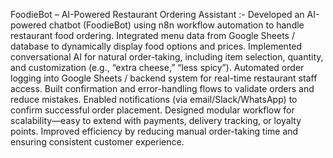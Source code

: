 FoodieBot – AI-Powered Restaurant Ordering Assistant :-
  Developed an AI-powered chatbot (FoodieBot) using n8n workflow automation to handle restaurant food ordering.
  Integrated menu data from Google Sheets / database to dynamically display food options and prices.
  Implemented conversational AI for natural order-taking, including item selection, quantity, and customization (e.g., “extra cheese,” “less spicy”).
  Automated order logging into Google Sheets / backend system for real-time restaurant staff access.
  Built confirmation and error-handling flows to validate orders and reduce mistakes.
  Enabled notifications (via email/Slack/WhatsApp) to confirm successful order placement.
  Designed modular workflow for scalability—easy to extend with payments, delivery tracking, or loyalty points.
  Improved efficiency by reducing manual order-taking time and ensuring consistent customer experience.
